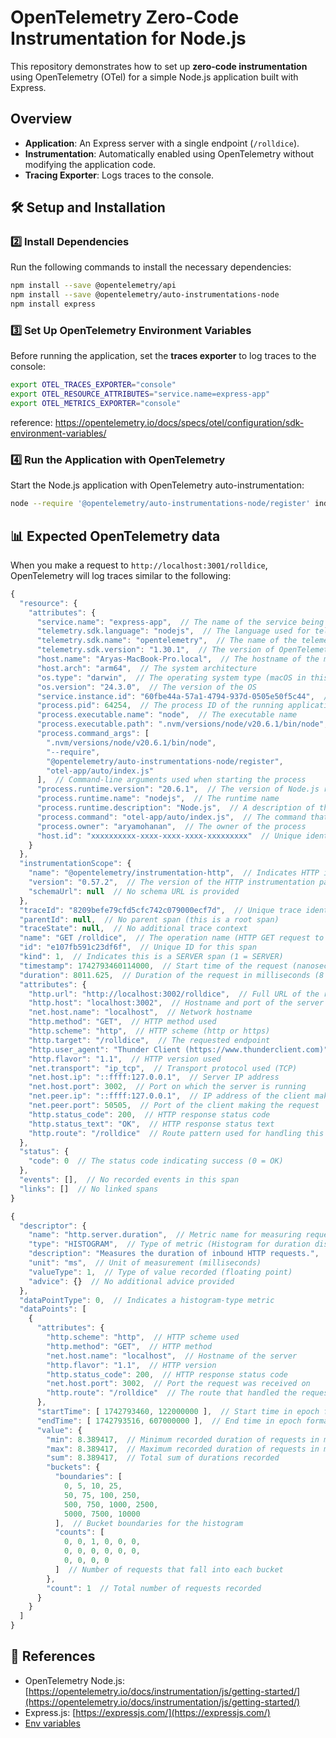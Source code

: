 # OpenTelemetry Zero-Code Instrumentation for Node.js

This repository demonstrates how to set up **zero-code instrumentation** using OpenTelemetry (OTel) for a simple Node.js application built with Express.

## Overview

- **Application**: An Express server with a single endpoint (`/rolldice`).
- **Instrumentation**: Automatically enabled using OpenTelemetry without modifying the application code.
- **Tracing Exporter**: Logs traces to the console.


## 🛠 **Setup and Installation**


### 2️⃣ **Install Dependencies**
Run the following commands to install the necessary dependencies:

```sh
npm install --save @opentelemetry/api   
npm install --save @opentelemetry/auto-instrumentations-node
npm install express
```

### 3️⃣ **Set Up OpenTelemetry Environment Variables**
Before running the application, set the **traces exporter** to log traces to the console:

```sh
export OTEL_TRACES_EXPORTER="console"
export OTEL_RESOURCE_ATTRIBUTES="service.name=express-app"
export OTEL_METRICS_EXPORTER="console"

```
reference: https://opentelemetry.io/docs/specs/otel/configuration/sdk-environment-variables/

### 4️⃣ **Run the Application with OpenTelemetry**

Start the Node.js application with OpenTelemetry auto-instrumentation:

```sh
node --require '@opentelemetry/auto-instrumentations-node/register' index.js
```

## 📊 **Expected OpenTelemetry data**

When you make a request to `http://localhost:3001/rolldice`, OpenTelemetry will log traces similar to the following:

```javascript
{
  "resource": {
    "attributes": {
      "service.name": "express-app",  // The name of the service being traced
      "telemetry.sdk.language": "nodejs",  // The language used for telemetry
      "telemetry.sdk.name": "opentelemetry",  // The name of the telemetry SDK
      "telemetry.sdk.version": "1.30.1",  // The version of OpenTelemetry SDK
      "host.name": "Aryas-MacBook-Pro.local",  // The hostname of the machine running the service
      "host.arch": "arm64",  // The system architecture
      "os.type": "darwin",  // The operating system type (macOS in this case)
      "os.version": "24.3.0",  // The version of the OS
      "service.instance.id": "60fbe44a-57a1-4794-937d-0505e50f5c44",  // Unique identifier for this instance of the service
      "process.pid": 64254,  // The process ID of the running application
      "process.executable.name": "node",  // The executable name
      "process.executable.path": ".nvm/versions/node/v20.6.1/bin/node",  // Path to the Node.js executable
      "process.command_args": [
        ".nvm/versions/node/v20.6.1/bin/node",
        "--require",
        "@opentelemetry/auto-instrumentations-node/register",
        "otel-app/auto/index.js"
      ],  // Command-line arguments used when starting the process
      "process.runtime.version": "20.6.1",  // The version of Node.js runtime
      "process.runtime.name": "nodejs",  // The runtime name
      "process.runtime.description": "Node.js",  // A description of the runtime
      "process.command": "otel-app/auto/index.js",  // The command that started the process
      "process.owner": "aryamohanan",  // The owner of the process
      "host.id": "xxxxxxxxxx-xxxx-xxxx-xxxx-xxxxxxxxx"  // Unique identifier for the host machine
    }
  },
  "instrumentationScope": {
    "name": "@opentelemetry/instrumentation-http",  // Indicates HTTP instrumentation is being used
    "version": "0.57.2",  // The version of the HTTP instrumentation package
    "schemaUrl": null  // No schema URL is provided
  },
  "traceId": "8209befe79cfd5cfc742c079000ecf7d",  // Unique trace identifier
  "parentId": null,  // No parent span (this is a root span)
  "traceState": null,  // No additional trace context
  "name": "GET /rolldice",  // The operation name (HTTP GET request to `/rolldice`)
  "id": "e107fb591c23df6f",  // Unique ID for this span
  "kind": 1,  // Indicates this is a SERVER span (1 = SERVER)
  "timestamp": 1742793460114000,  // Start time of the request (nanoseconds since epoch)
  "duration": 8011.625,  // Duration of the request in milliseconds (8 seconds)
  "attributes": {
    "http.url": "http://localhost:3002/rolldice",  // Full URL of the request
    "http.host": "localhost:3002",  // Hostname and port of the server
    "net.host.name": "localhost",  // Network hostname
    "http.method": "GET",  // HTTP method used
    "http.scheme": "http",  // HTTP scheme (http or https)
    "http.target": "/rolldice",  // The requested endpoint
    "http.user_agent": "Thunder Client (https://www.thunderclient.com)",  // The client making the request
    "http.flavor": "1.1",  // HTTP version used
    "net.transport": "ip_tcp",  // Transport protocol used (TCP)
    "net.host.ip": "::ffff:127.0.0.1",  // Server IP address
    "net.host.port": 3002,  // Port on which the server is running
    "net.peer.ip": "::ffff:127.0.0.1",  // IP address of the client making the request
    "net.peer.port": 50505,  // Port of the client making the request
    "http.status_code": 200,  // HTTP response status code
    "http.status_text": "OK",  // HTTP response status text
    "http.route": "/rolldice"  // Route pattern used for handling this request
  },
  "status": {
    "code": 0  // The status code indicating success (0 = OK)
  },
  "events": [],  // No recorded events in this span
  "links": []  // No linked spans
}

{
  "descriptor": {
    "name": "http.server.duration",  // Metric name for measuring request duration
    "type": "HISTOGRAM",  // Type of metric (Histogram for duration distribution)
    "description": "Measures the duration of inbound HTTP requests.",  // Description of the metric
    "unit": "ms",  // Unit of measurement (milliseconds)
    "valueType": 1,  // Type of value recorded (floating point)
    "advice": {}  // No additional advice provided
  },
  "dataPointType": 0,  // Indicates a histogram-type metric
  "dataPoints": [
    {
      "attributes": {
        "http.scheme": "http",  // HTTP scheme used
        "http.method": "GET",  // HTTP method
        "net.host.name": "localhost",  // Hostname of the server
        "http.flavor": "1.1",  // HTTP version
        "http.status_code": 200,  // HTTP response status code
        "net.host.port": 3002,  // Port the request was received on
        "http.route": "/rolldice"  // The route that handled the request
      },
      "startTime": [ 1742793460, 122000000 ],  // Start time in epoch format (seconds, nanoseconds)
      "endTime": [ 1742793516, 607000000 ],  // End time in epoch format (seconds, nanoseconds)
      "value": {
        "min": 8.389417,  // Minimum recorded duration of requests in milliseconds
        "max": 8.389417,  // Maximum recorded duration of requests in milliseconds
        "sum": 8.389417,  // Total sum of durations recorded
        "buckets": {
          "boundaries": [
            0, 5, 10, 25,
            50, 75, 100, 250,
            500, 750, 1000, 2500,
            5000, 7500, 10000
          ],  // Bucket boundaries for the histogram
          "counts": [
            0, 0, 1, 0, 0, 0,
            0, 0, 0, 0, 0, 0,
            0, 0, 0, 0
          ]  // Number of requests that fall into each bucket
        },
        "count": 1  // Total number of requests recorded
      }
    }
  ]
}

```

## 📖 **References**
- OpenTelemetry Node.js: [https://opentelemetry.io/docs/instrumentation/js/getting-started/](https://opentelemetry.io/docs/instrumentation/js/getting-started/)
- Express.js: [https://expressjs.com/](https://expressjs.com/)
- [Env variables](https://opentelemetry.io/docs/specs/otel/configuration/sdk-environment-variables/)
